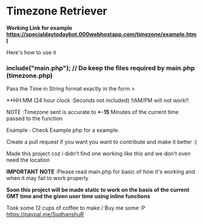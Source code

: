 # Timezone Retriever 

**Working Link for example**
**https://specialdaytodaybot.000webhostapp.com/timezone/example.html**

Here's how to use it

### include("main.php"); // Do keep the files required by main.php (timezone.php)

Pass the Time in String format exactly in the form >

**HH:MM (24 hour clock :Seconds not included) !!AM/PM will not work!!

NOTE :Timezone sent is accurate to **+-15** Minutes of the current time passed to the function

Example : Check Example.php for a example.

Create a pull request if you want you want to contribute and make it better :)

Made this project coz i didn't find one working like this and we don't even need the location

**IMPORTANT NOTE** :Please read main.php for basic of how it's working and when it may fail to work properly

**Soon this project will be made static to work on the basis of the current GMT time and the given user time using inline functions**

Took some 12 cups of coffee to make / Buy me some :P https://paypal.me/SudhanshuR

